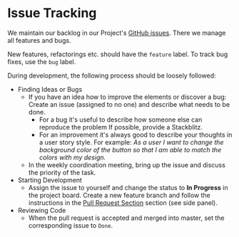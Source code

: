 # Issue Tracking

We maintain our backlog in our Project's [GitHub issues](https://github.com/inovex/elements/issues). There we manage all features and bugs.

New features, refactorings etc. should have the `feature` label. To track bug fixes, use the `bug` label.

During development, the following process should be loosely followed:

- Finding Ideas or Bugs
  - If you have an idea how to improve the elements or discover a bug: Create an issue (assigned to no one) and describe what needs to be done.
    - For a bug it's useful to describe how someone else can reproduce the problem If possible, provide a Stackblitz.
    - For an improvement it's always good to describe your thoughts in a user story style. For example: *As a user I want to change the background color of the button so that I am able to match the colors with my design.*
  - In the weekly coordination meeting, bring up the issue and discuss the priority of the task.
- Starting Development
  - Assign the issue to yourself and change the status to **In Progress** in the project board. Create a new feature branch and follow the instructions in the [Pull Request Section](/?path=/story/docs-contributing--pull-requests) section (see side panel).
- Reviewing Code
  - When the pull request is accepted and merged into master, set the corresponding issue to `Done`.
